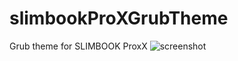 # slimbookProXGrubTheme
Grub theme for SLIMBOOK ProxX
![screenshot](https://raw.githubusercontent.com/javier-nogales/slimbookProXGrubTheme/master/screenshots/slimbookProXGrubTheme.png)
